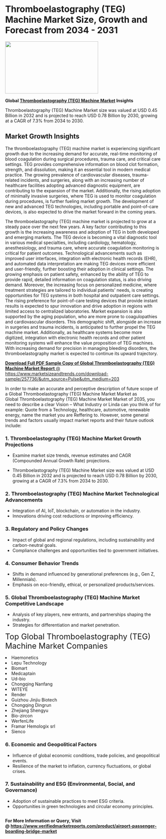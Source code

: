 <H1>Thromboelastography (TEG) Machine Market Size, Growth and Forecast from 2034 - 2031</H1><img class="aligncenter size-medium wp-image-584254" src="https://thirdeyenews.in/wp-content/uploads/2034/09/Global-Market-Research-300x168.jpeg" alt="" width="300" height="168" /><p><strong>Global&nbsp;<a href="https://www.marketsizeandtrends.com/download-sample/257736/&amp;utm_source=Pulse&amp;utm_medium=203">Thromboelastography (TEG) Machine Market</a> Insights</strong></p><p>Thromboelastography (TEG) Machine Market size was valued at USD 0.45 Billion in 2032 and is projected to reach USD 0.78 Billion by 2030, growing at a CAGR of 7.3% from 2034 to 2030.</p><p><h2>Market Growth Insights</h2> <p>The thromboelastography (TEG) machine market is experiencing significant growth due to the increasing demand for accurate, real-time monitoring of blood coagulation during surgical procedures, trauma care, and critical care settings. TEG provides comprehensive information on blood clot formation, strength, and dissolution, making it an essential tool in modern medical practice. The growing prevalence of cardiovascular diseases, trauma-related incidents, and surgeries, along with an increasing number of healthcare facilities adopting advanced diagnostic equipment, are contributing to the expansion of the market. Additionally, the rising adoption of minimally invasive surgeries, where TEG is used to monitor coagulation during procedures, is further fueling market growth. The development of new and advanced TEG technologies, including portable and point-of-care devices, is also expected to drive the market forward in the coming years.</p> <p><a href="#"></a></p> <p>The thromboelastography (TEG) machine market is projected to grow at a steady pace over the next few years. A key factor contributing to this growth is the increasing awareness and adoption of TEG in both developed and emerging markets. The TEG device is becoming a vital diagnostic tool in various medical specialties, including cardiology, hematology, anesthesiology, and trauma care, where accurate coagulation monitoring is critical for patient outcomes. Technological advancements such as improved user interfaces, integration with electronic health records (EHR), and automated data interpretation are making TEG devices more efficient and user-friendly, further boosting their adoption in clinical settings. The growing emphasis on patient safety, enhanced by the ability of TEG to provide rapid, detailed information on coagulation status, is also driving demand. Moreover, the increasing focus on personalized medicine, where treatment strategies are tailored to individual patients' needs, is creating opportunities for TEG systems in both hospital and outpatient care settings. The rising preference for point-of-care testing devices that provide instant results is expected to spur innovation and drive adoption in regions with limited access to centralized laboratories. Market expansion is also supported by the aging population, who are more prone to coagulopathies and cardiovascular disorders. This demographic shift, alongside an increase in surgeries and trauma incidents, is anticipated to further propel the TEG machine market. Additionally, as healthcare systems become more digitized, integration with electronic health records and other patient monitoring systems will enhance the value proposition of TEG machines. With increasing demand for precision in managing bleeding disorders, the thromboelastography market is expected to continue its upward trajectory. <p><a href="#"></p><p><span class=""><strong>Download Full PDF Sample Copy of Global Thromboelastography (TEG) Machine Market Report</strong> @ <a href="https://www.marketsizeandtrends.com/download-sample/257736/&amp;utm_source=Pulse&amp;utm_medium=203" target="_blank">https://www.marketsizeandtrends.com/download-sample/257736/&amp;utm_source=Pulse&amp;utm_medium=203</a></span></p><p>In order to make an accurate and perceptive description of future scope of a Global&nbsp;Thromboelastography (TEG) Machine Market Market as Global&nbsp;Thromboelastography (TEG) Machine Market Market of 2035, you need to describe a clear Vision &ndash; What Industry or Linda can you think of for example: Quote from a Technology, healthcare, automotive, renewable energy, name the market you are Reffering to. However, some general trends and factors usually impact market reports and their future outlook include:</p><h3>1.&nbsp;<strong>Thromboelastography (TEG) Machine Market Growth Projections</strong></h3><ul><li>Examine market size trends, revenue estimates and CAGR (Compounded Annual Growth Rate) projections.</li><li><p>Thromboelastography (TEG) Machine Market size was valued at USD 0.45 Billion in 2032 and is projected to reach USD 0.78 Billion by 2030, growing at a CAGR of 7.3% from 2034 to 2030.</p></li></ul><h3>2.&nbsp;<strong>Thromboelastography (TEG) Machine Market Technological Advancements</strong></h3><ul><li>Integration of AI, IoT, blockchain, or automation in the industry.</li><li>Innovations driving cost reductions or improving efficiency.</li></ul><h3>3.&nbsp;<strong>Regulatory and Policy Changes</strong></h3><ul><li>Impact of global and regional regulations, including sustainability and carbon-neutral goals.</li><li>Compliance challenges and opportunities tied to government initiatives.</li></ul><h3>4.&nbsp;<strong>Consumer Behavior Trends</strong></h3><ul><li>Shifts in demand influenced by generational preferences (e.g., Gen Z, Millennials).</li><li>Emphasis on eco-friendly, ethical, or personalized products/services.</li></ul><h3>5.&nbsp;<strong>Global Thromboelastography (TEG) Machine Market Competitive Landscape</strong></h3><ul><li>Analysis of key players, new entrants, and partnerships shaping the industry.</li><li>Strategies for differentiation and market penetration.</li></ul><p data-pm-slice="1 1 []"><span style="color: inherit; font-family: inherit; font-size: 25px;">Top Global Thromboelastography (TEG) Machine Market Companies</span></p><div class="" data-test-id=""><p><li>Haemonetics</li><li> Lepu Technology</li><li> Biomart</li><li> Medcaptain</li><li> Ud-bio</li><li> Chongqing Nanfang</li><li> WITEYE</li><li> Render</li><li> Guizhou Jinjiu Biotech</li><li> Chongqing Dingrun</li><li> Zhejiang Shengyu</li><li> Bio-zircon</li><li> WerfenLife</li><li> Framar Hemologix srl</li><li> Sienco</li></p></div><h3>6.&nbsp;<strong>Economic and Geopolitical Factors</strong></h3><ul><li>Influence of global economic conditions, trade policies, and geopolitical events.</li><li>Resilience of the market to inflation, currency fluctuations, or global crises.</li></ul><h3>7.&nbsp;<strong>Sustainability and ESG (Environmental, Social, and Governance)</strong></h3><ul><li>Adoption of sustainable practices to meet ESG criteria.</li><li>Opportunities in green technologies and circular economy principles.</li></ul><h2><strong style="font-size: 14px;">For More Information or Query, Visit @&nbsp;</strong><a style="background-color: #ffffff; font-size: 14px;" href="https://www.marketsizeandtrends.com/report/thromboelastography-teg-machine-market/" target="_blank">https://www.verifiedmarketreports.com/product/airport-passenger-boarding-bridge-market</a></h2>

